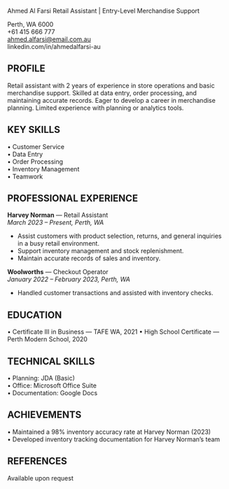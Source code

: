 Ahmed Al Farsi
Retail Assistant | Entry-Level Merchandise Support

Perth, WA 6000  
+61 415 666 777  
ahmed.alfarsi@email.com.au  
linkedin.com/in/ahmedalfarsi-au

## PROFILE

Retail assistant with 2 years of experience in store operations and basic merchandise support. Skilled at data entry, order processing, and maintaining accurate records. Eager to develop a career in merchandise planning. Limited experience with planning or analytics tools.

## KEY SKILLS

• Customer Service  
• Data Entry  
• Order Processing  
• Inventory Management  
• Teamwork

## PROFESSIONAL EXPERIENCE

**Harvey Norman** — Retail Assistant  
_March 2023 – Present, Perth, WA_

- Assist customers with product selection, returns, and general inquiries in a busy retail environment.
- Support inventory management and stock replenishment.
- Maintain accurate records of sales and inventory.

**Woolworths** — Checkout Operator  
_January 2022 – February 2023, Perth, WA_

- Handled customer transactions and assisted with inventory checks.

## EDUCATION

• Certificate III in Business — TAFE WA, 2021
• High School Certificate — Perth Modern School, 2020

## TECHNICAL SKILLS

• Planning: JDA (Basic)  
• Office: Microsoft Office Suite  
• Documentation: Google Docs

## ACHIEVEMENTS

• Maintained a 98% inventory accuracy rate at Harvey Norman (2023)  
• Developed inventory tracking documentation for Harvey Norman’s team

## REFERENCES

Available upon request
